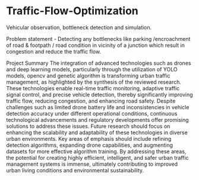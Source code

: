 # Traffic-Flow-Optimization
Vehicular observation, bottleneck detection and simulation.

Problem statement - Detecting any bottlenecks like parking /encroachment of road & footpath / road condition  in vicinity of a junction which result in congestion and reduce the traffic flow. 

Project Summary
The integration of advanced technologies such as drones and deep learning models, particularly through the utilization of YOLO models, opencv and genetic algorithm is transforming urban traffic management, as highlighted by the synthesis of the reviewed research. These technologies enable real-time traffic monitoring, adaptive traffic signal control, and precise vehicle detection, thereby significantly improving traffic flow, reducing congestion, and enhancing road safety. Despite challenges such as limited drone battery life and inconsistencies in vehicle detection accuracy under different operational conditions, continuous technological advancements and regulatory developments offer promising solutions to address these issues. Future research should focus on enhancing the scalability and adaptability of these technologies in diverse urban environments. Key areas of emphasis should include refining detection algorithms, expanding drone capabilities, and augmenting datasets for more effective algorithm training. By addressing these areas, the potential for creating highly efficient, intelligent, and safer urban traffic management systems is immense, ultimately contributing to improved urban living conditions and environmental sustainability.




